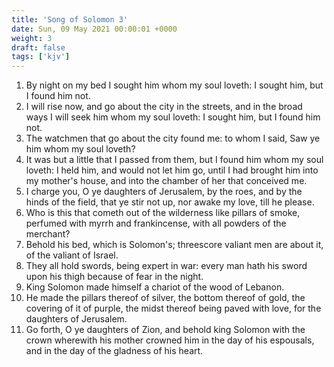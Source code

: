 ```yaml
---
title: 'Song of Solomon 3'
date: Sun, 09 May 2021 00:00:01 +0000
weight: 3
draft: false
tags: ['kjv'] 
---
```


1. By night on my bed I sought him whom my soul loveth: I sought him, but I found him not.
2. I will rise now, and go about the city in the streets, and in the broad ways I will seek him whom my soul loveth: I sought him, but I found him not.
3. The watchmen that go about the city found me: to whom I said, Saw ye him whom my soul loveth?
4. It was but a little that I passed from them, but I found him whom my soul loveth: I held him, and would not let him go, until I had brought him into my mother's house, and into the chamber of her that conceived me.
5. I charge you, O ye daughters of Jerusalem, by the roes, and by the hinds of the field, that ye stir not up, nor awake my love, till he please.
6. Who is this that cometh out of the wilderness like pillars of smoke, perfumed with myrrh and frankincense, with all powders of the merchant?
7. Behold his bed, which is Solomon's; threescore valiant men are about it, of the valiant of Israel.
8. They all hold swords, being expert in war: every man hath his sword upon his thigh because of fear in the night.
9. King Solomon made himself a chariot of the wood of Lebanon.
10. He made the pillars thereof of silver, the bottom thereof of gold, the covering of it of purple, the midst thereof being paved with love, for the daughters of Jerusalem.
11. Go forth, O ye daughters of Zion, and behold king Solomon with the crown wherewith his mother crowned him in the day of his espousals, and in the day of the gladness of his heart.
